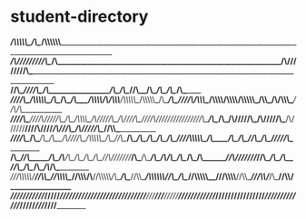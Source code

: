 # student-directory

_____/\\\\\\\\\\\_______________________________________/\\\____________________________________________________________/\\\\\\\\\\\\_______________________________________________________________________________________________________________________         
 ___/\\\/////////\\\____________________________________\/\\\___________________________________________________________\/\\\////////\\\_____________________________________________________________________________________________________________________        
  __\//\\\______\///______/\\\___________________________\/\\\___________________________________/\\\____________________\/\\\______\//\\\__/\\\________________________________________________/\\\_____________________________________/\\\__/\\\___________       
   ___\////\\\__________/\\\\\\\\\\\__/\\\____/\\\________\/\\\______/\\\\\\\\___/\\/\\\\\\____/\\\\\\\\\\\__/\\\\\\\\\\\_\/\\\_______\/\\\_\///___/\\/\\\\\\\______/\\\\\\\\______/\\\\\\\\__/\\\\\\\\\\\_____/\\\\\_____/\\/\\\\\\\____\//\\\/\\\____________      
    ______\////\\\______\////\\\////__\/\\\___\/\\\___/\\\\\\\\\____/\\\/////\\\_\/\\\////\\\__\////\\\////__\///////////__\/\\\_______\/\\\__/\\\_\/\\\/////\\\___/\\\/////\\\___/\\\//////__\////\\\////____/\\\///\\\__\/\\\/////\\\____\//\\\\\_____________     
     _________\////\\\______\/\\\______\/\\\___\/\\\__/\\\////\\\___/\\\\\\\\\\\__\/\\\__\//\\\____\/\\\____________________\/\\\_______\/\\\_\/\\\_\/\\\___\///___/\\\\\\\\\\\___/\\\____________\/\\\_______/\\\__\//\\\_\/\\\___\///______\//\\\______________    
      __/\\\______\//\\\_____\/\\\_/\\__\/\\\___\/\\\_\/\\\__\/\\\__\//\\///////___\/\\\___\/\\\____\/\\\_/\\________________\/\\\_______/\\\__\/\\\_\/\\\_________\//\\///////___\//\\\___________\/\\\_/\\__\//\\\__/\\\__\/\\\__________/\\_/\\\_______________   
       _\///\\\\\\\\\\\/______\//\\\\\___\//\\\\\\\\\__\//\\\\\\\/\\__\//\\\\\\\\\\_\/\\\___\/\\\____\//\\\\\_________________\/\\\\\\\\\\\\/___\/\\\_\/\\\__________\//\\\\\\\\\\__\///\\\\\\\\____\//\\\\\____\///\\\\\/___\/\\\_________\//\\\\/________________  
        ___\///////////_________\/////_____\/////////____\///////\//____\//////////__\///____\///______\/////__________________\////////////_____\///__\///____________\//////////_____\////////______\/////_______\/////_____\///___________\////__________________ 
